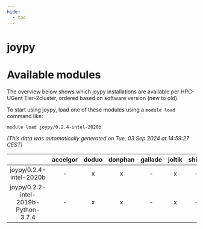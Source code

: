 ```yaml
---
hide:
  - toc
---
```


joypy
=====

# Available modules


The overview below shows which joypy installations are available per HPC-UGent Tier-2cluster, ordered based on software version (new to old).

To start using joypy, load one of these modules using a `module load` command like:

```shell
module load joypy/0.2.4-intel-2020b
```

*(This data was automatically generated on Tue, 03 Sep 2024 at 14:59:27 CEST)*  

| |accelgor|doduo|donphan|gallade|joltik|shinx|skitty|
| :---: | :---: | :---: | :---: | :---: | :---: | :---: | :---: |
|joypy/0.2.4-intel-2020b|-|x|x|-|x|-|x|
|joypy/0.2.2-intel-2019b-Python-3.7.4|-|x|x|-|x|-|x|
